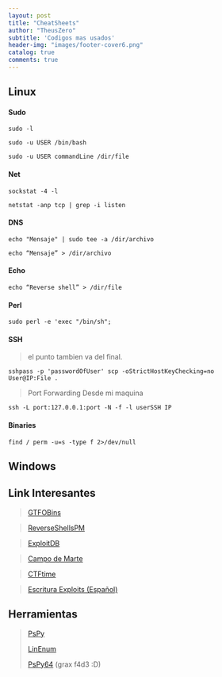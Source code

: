 ```yaml
---
layout: post
title: "CheatSheets"
author: "TheusZero"
subtitle: 'Codigos mas usados'
header-img: "images/footer-cover6.png"
catalog: true
comments: true
---
```

## Linux

#### Sudo 

```vim
sudo -l
```

```vim
sudo -u USER /bin/bash
```

```vim
sudo -u USER commandLine /dir/file
```
#### Net
```vim
sockstat -4 -l 
```
```vim
netstat -anp tcp | grep -i listen
```
#### DNS

```vim
echo "Mensaje" | sudo tee -a /dir/archivo 
```
```vim
echo “Mensaje” > /dir/archivo
```

#### Echo
```vim
echo “Reverse shell” > /dir/file
```
#### Perl

```vim
sudo perl -e 'exec "/bin/sh";
```
#### SSH
> el punto tambien va del final.

```vim
sshpass -p 'passwordOfUser' scp -oStrictHostKeyChecking=no User@IP:File .
```
> Port Forwarding Desde mi maquina

```vim
ssh -L port:127.0.0.1:port -N -f -l userSSH IP 
```

#### Binaries
```vim
find / perm -u=s -type f 2>/dev/null
```
## Windows

## Link Interesantes

> [GTFOBins](https://gtfobins.github.io/)

> [ReverseShellsPM](http://pentestmonkey.net/cheat-sheet/shells/reverse-shell-cheat-sheet)

> [ExploitDB](https://www.exploit-db.com/)

> [Campo de Marte](https://www.campodemarte.cl/)

> [CTFtime](https://ctftime.org/)

> [Escritura Exploits (Español)](https://fundacion-sadosky.github.io/guia-escritura-exploits/)

## Herramientas
> [PsPy](https://github.com/DominicBreuker/pspy) 
>
> [LinEnum](https://github.com/rebootuser/LinEnum/)
>
> [PsPy64](https://f4d3.io/assets/downloads/linux/pspy64s) (grax f4d3 :D)
>
> []()